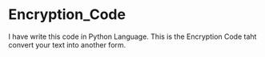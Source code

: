 # Encryption_Code
I have write this code in Python Language. This is the Encryption Code taht convert your text into another form. 
